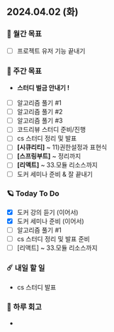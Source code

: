 ## 2024.04.02 (화)

### 🚀 월간 목표

- [ ] 프로젝트 유저 기능 끝내기
  <br/>

### 💫 주간 목표

- **스터디 벌금 안내기 !**
- [ ] 알고리즘 풀기 #1
- [ ] 알고리즘 풀기 #2
- [ ] 알고리즘 풀기 #3
- [ ] 코드리뷰 스터디 준비/진행
- [ ] cs 스터디 정리 및 발표
- [ ] **[시큐리티]** ~ 11)권한설정과 표현식
- [ ] **[스프링부트]** ~ 정리까지
- [ ] **[리액트]** ~ 33.모듈 리소스까지
- [ ] 도커 세미나 준비 & 잘 끝내기
  <br/>

### 🪐 Today To Do

- [x] 도커 강의 듣기 (이어서)
- [x] 도커 세미나 준비 (이어서)
- [ ] 알고리즘 풀기 #1
- [ ] cs 스터디 정리 및 발표 준비
- [ ] [리액트] ~ 33.모듈 리소스까지
  <br/>

### ☄️ 내일 할 일

- cs 스터디 발표
  <br/>

### 👾 하루 회고

- 